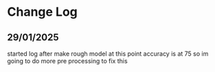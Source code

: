 # Change Log

## 29/01/2025
started log after make rough model
at this point accuracy is at 75 so im going to do more pre processing to fix this